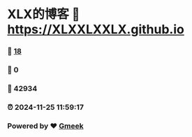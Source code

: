 # XLX的博客 :link: https://XLXXLXXLX.github.io 
### :page_facing_up: [18](https://XLXXLXXLX.github.io/tag.html) 
### :speech_balloon: 0 
### :hibiscus: 42934 
### :alarm_clock: 2024-11-25 11:59:17 
### Powered by :heart: [Gmeek](https://github.com/Meekdai/Gmeek)
